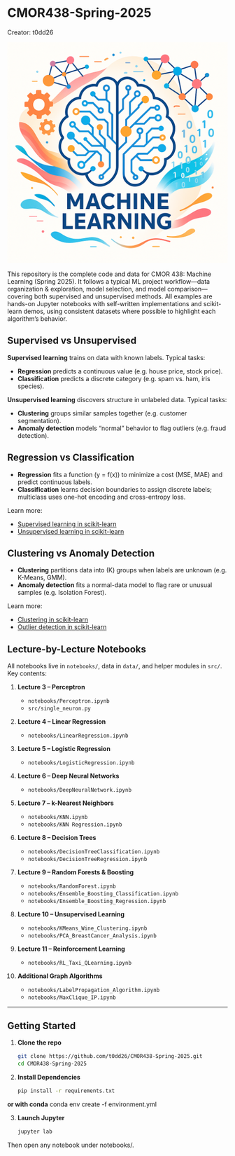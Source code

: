 # CMOR438-Spring-2025  
Creator: t0dd26  

![Machine Learning](machineLearning.jpg)  

This repository is the complete code and data for CMOR 438: Machine Learning (Spring 2025). It follows a typical ML project workflow—data organization & exploration, model selection, and model comparison—covering both supervised and unsupervised methods. All examples are hands-on Jupyter notebooks with self-written implementations and scikit-learn demos, using consistent datasets where possible to highlight each algorithm’s behavior.

## Supervised vs Unsupervised  
**Supervised learning** trains on data with known labels. Typical tasks:  
- **Regression** predicts a continuous value (e.g. house price, stock price).  
- **Classification** predicts a discrete category (e.g. spam vs. ham, iris species).

**Unsupervised learning** discovers structure in unlabeled data. Typical tasks:  
- **Clustering** groups similar samples together (e.g. customer segmentation).  
- **Anomaly detection** models “normal” behavior to flag outliers (e.g. fraud detection).

## Regression vs Classification  
- **Regression** fits a function \(y = f(x)\) to minimize a cost (MSE, MAE) and predict continuous labels.  
- **Classification** learns decision boundaries to assign discrete labels; multiclass uses one-hot encoding and cross-entropy loss.  

Learn more:  
- [Supervised learning in scikit-learn](https://scikit-learn.org/stable/supervised_learning.html#supervised-learning)  
- [Unsupervised learning in scikit-learn](https://scikit-learn.org/stable/unsupervised_learning.html)

## Clustering vs Anomaly Detection  
- **Clustering** partitions data into \(K\) groups when labels are unknown (e.g. K-Means, GMM).  
- **Anomaly detection** fits a normal-data model to flag rare or unusual samples (e.g. Isolation Forest).  

Learn more:  
- [Clustering in scikit-learn](https://scikit-learn.org/stable/modules/clustering.html#clustering)  
- [Outlier detection in scikit-learn](https://scikit-learn.org/stable/modules/outlier_detection.html)  

## Lecture-by-Lecture Notebooks  
All notebooks live in `notebooks/`, data in `data/`, and helper modules in `src/`. Key contents:

1. **Lecture 3 – Perceptron**  
   - `notebooks/Perceptron.ipynb`  
   - `src/single_neuron.py`

2. **Lecture 4 – Linear Regression**  
   - `notebooks/LinearRegression.ipynb`

3. **Lecture 5 – Logistic Regression**  
   - `notebooks/LogisticRegression.ipynb`

4. **Lecture 6 – Deep Neural Networks**  
   - `notebooks/DeepNeuralNetwork.ipynb`

5. **Lecture 7 – k-Nearest Neighbors**  
   - `notebooks/KNN.ipynb`  
   - `notebooks/KNN Regression.ipynb`

6. **Lecture 8 – Decision Trees**  
   - `notebooks/DecisionTreeClassification.ipynb`  
   - `notebooks/DecisionTreeRegression.ipynb`

7. **Lecture 9 – Random Forests & Boosting**  
   - `notebooks/RandomForest.ipynb`  
   - `notebooks/Ensemble_Boosting_Classification.ipynb`  
   - `notebooks/Ensemble_Boosting_Regression.ipynb`

8. **Lecture 10 – Unsupervised Learning**  
   - `notebooks/KMeans_Wine_Clustering.ipynb`  
   - `notebooks/PCA_BreastCancer_Analysis.ipynb`

9. **Lecture 11 – Reinforcement Learning**  
   - `notebooks/RL_Taxi_QLearning.ipynb`

10. **Additional Graph Algorithms**  
    - `notebooks/LabelPropagation_Algorithm.ipynb`  
    - `notebooks/MaxClique_IP.ipynb`

---

## Getting Started

1. **Clone the repo**  
   ```bash
   git clone https://github.com/t0dd26/CMOR438-Spring-2025.git
   cd CMOR438-Spring-2025

2. **Install Dependencies**
    ```bash
    pip install -r requirements.txt
**or with conda**
    conda env create -f environment.yml

3. **Launch Jupyter**
    ```bash
    jupyter lab

Then open any notebook under notebooks/.